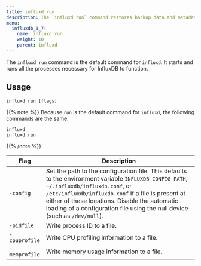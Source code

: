 ```yaml
---
title: influxd run
description: The `influxd run` command restores backup data and metadata from an InfluxDB backup directory.
menu:
  influxdb_1_7:
    name: influxd run
    weight: 10
    parent: influxd
---
```


The `influxd run` command is the default command for `influxd`.
It starts and runs all the processes necessary for InfluxDB to function.

## Usage

```
influxd run [flags]
```

{{% note %}}
Because `run` is the default command for `influxd`, the following commands are the same:

```bash
influxd
influxd run
```
{{% /note %}}

| Flag          | Description                                                                                                                                                                                                                                                                                                                    |
|---------------|--------------------------------------------------------------------------------------------------------------------------------------------------------------------------------------------------------------------------------------------------------------------------------------------------------------------------------|
| `-config`     | Set the path to the configuration file. This defaults to the environment variable `INFLUXDB_CONFIG_PATH`, `~/.influxdb/influxdb.conf`, or `/etc/influxdb/influxdb.conf` if a file is present at either of these locations.  Disable the automatic loading of a configuration file using the null device (such as `/dev/null`). |
| `-pidfile`    | Write process ID to a file.                                                                                                                                                                                                                                                                                                    |
| `-cpuprofile` | Write CPU profiling information to a file.                                                                                                                                                                                                                                                                                     |
| `-memprofile` | Write memory usage information to a file.                                                                                                                                                                                                                                                                                      |
